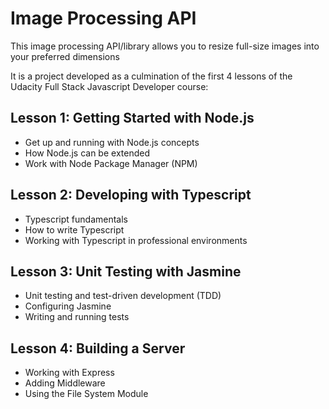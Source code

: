 # Image Processing API
This image processing API/library allows you to resize full-size images into your preferred dimensions

It is a project developed as a culmination of the first 4 lessons of the Udacity Full Stack Javascript Developer course:

## Lesson 1: Getting Started with Node.js

- Get up and running with Node.js concepts
- How Node.js can be extended
- Work with Node Package Manager (NPM)

## Lesson 2: Developing with Typescript

- Typescript fundamentals
- How to write Typescript
- Working with Typescript in professional environments

## Lesson 3: Unit Testing with Jasmine

- Unit testing and test-driven development (TDD)
- Configuring Jasmine
- Writing and running tests

## Lesson 4: Building a Server

- Working with Express
- Adding Middleware
- Using the File System Module
